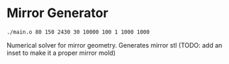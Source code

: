 # Mirror Generator


```./main.o 80 150 2430 30 10000 100 1 1000 1000```

Numerical solver for mirror geometry. Generates mirror stl (TODO: add an inset to make it a proper mirror mold)